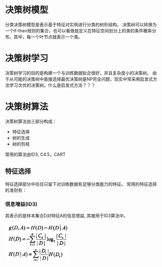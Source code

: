 # 决策树模型
分类决策树模型是表示基于特征对实例进行分类的树形结构。
决策树可以转换为一个if-then规则的集合，也可以看做是定义在特征空间划分上的类的条件概率分布。其中，每一个叶节点就表示一个类。
# 决策树学习
决策树学习的目的是构建一个与训练数据拟合很好，并且复杂度小的决策树。
由于从可能的决策树中直接选择最优决策树是NP完全问题，现实中常采用启发式方法学习次优的决策树。什么是启发式方法？？？
# 决策树算法
决策树算法由三部分构成：
- 特征选择
- 树的生成
- 树的剪枝

常用的算法由ID3, C4.5，CART

## 特征选择
特征选择部分中往往只留下对训练数据有足够分类能力的特征。
常用的特征选择的准则有：
### 信息增益(ID3)
其表示的是样本集合D对特征A的信息增益, 其被用于ID3算法中。

![](./img/信息增益.png)

